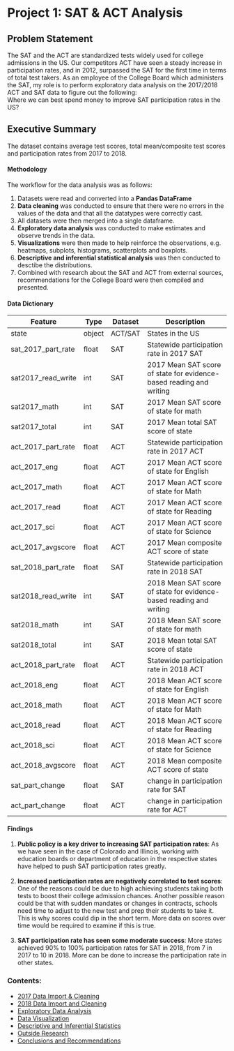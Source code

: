 # Project 1: SAT & ACT Analysis
## Problem Statement
The SAT and the ACT are standardized tests widely used for college admissions in the US. Our competitors ACT have seen a steady increase in participation rates, and in 2012, surpassed the SAT for the first time in terms of total test takers. As an employee of the College Board which administers the SAT, my role is to perform exploratory data analysis on the 2017/2018 ACT and SAT data to figure out the following: <BR>
Where we can best spend money to improve SAT participation rates in the US?
## Executive Summary

The dataset contains average test scores, total mean/composite test scores and participation rates from 2017 to 2018.

#### Methodology

The workflow for the data analysis was as follows:
1) Datasets were read and converted into a **Pandas DataFrame**
2) **Data cleaning** was conducted to ensure that there were no errors in the values of the data and that all the datatypes were correctly cast.
3) All datasets were then merged into a single dataframe.
4) **Exploratory data analysis** was conducted to make estimates and observe trends in the data.
5) **Visualizations** were then made to help reinforce the observations, e.g. heatmaps, subplots, histograms, scatterplots and boxplots.
6) **Descriptive and inferential statistical analysis** was then conducted to desctibe the distributions.
7) Combined with research about the SAT and ACT from external sources, recommendations for the College Board were then compiled and presented.

#### Data Dictionary
|Feature|Type|Dataset|Description|
|---|---|---|---|
|state|object|ACT/SAT|States in the US|
|sat_2017_part_rate|float|SAT|Statewide participation rate in 2017 SAT|
|sat2017_read_write|int|SAT|2017 Mean SAT score of state for evidence-based reading and writing|
|sat2017_math|int|SAT|2017 Mean SAT score of state for math|
|sat2017_total|int|SAT|2017 Mean total SAT score of state|
|act_2017_part_rate|float|ACT|Statewide participation rate in 2017 ACT|
|act_2017_eng|float|ACT|2017 Mean ACT score of state for English|
|act_2017_math|float|ACT|2017 Mean ACT score of state for Math|
|act_2017_read|float|ACT|2017 Mean ACT score of state for Reading|
|act_2017_sci|float|ACT|2017 Mean ACT score of state for Science|
|act_2017_avgscore|float|ACT|2017 Mean composite ACT score of state| 
|sat_2018_part_rate|float|SAT|Statewide participation rate in 2018 SAT|
|sat2018_read_write|int|SAT|2018 Mean SAT score of state for evidence-based reading and writing|
|sat2018_math|int|SAT|2018 Mean SAT score of state for math|
|sat2018_total|int|SAT|2018 Mean total SAT score of state|
|act_2018_part_rate|float|ACT|Statewide participation rate in 2018 ACT|
|act_2018_eng|float|ACT|2018 Mean ACT score of state for English|
|act_2018_math|float|ACT|2018 Mean ACT score of state for Math|
|act_2018_read|float|ACT|2018 Mean ACT score of state for Reading|
|act_2018_sci|float|ACT|2018 Mean ACT score of state for Science|
|act_2018_avgscore|float|ACT|2018 Mean composite ACT score of state| 
|sat_part_change|float|SAT|change in participation rate for SAT|
|act_part_change|float|ACT|change in participation rate for ACT| 

#### Findings
1) **Public policy is a key driver to increasing SAT participation rates**: As we have seen in the case of Colorado and Illinois, working with education boards or department of education in the respective states have helped to push SAT participation rates greatly. <br> <br>
2) **Increased participation rates are negatively correlated to test scores**: One of the reasons could be due to high achieving students taking both tests to boost their college admission chances. Another possible reason could be that with sudden mandates or changes in contracts, schools need time to adjust to the new test and prep their students to take it. This is why scores could dip in the short term. More data on scores over time would be required to examine if this is true.<br><br>
3) **SAT participation rate has seen some moderate success**: More states achieved 90% to 100% participation rates for SAT in 2018, from 7 in 2017 to 10 in 2018. More can be done to increase the participation rate in other states.


### Contents:
- [2017 Data Import & Cleaning](#Data-Import-and-Cleaning)
- [2018 Data Import and Cleaning](#2018-Data-Import-and-Cleaning)
- [Exploratory Data Analysis](#Exploratory-Data-Analysis)
- [Data Visualization](#Visualize-the-data)
- [Descriptive and Inferential Statistics](#Descriptive-and-Inferential-Statistics)
- [Outside Research](#Outside-Research)
- [Conclusions and Recommendations](#Conclusions-and-Recommendations)
